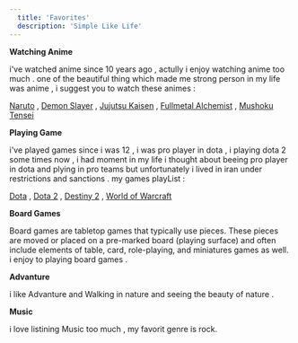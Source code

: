 ```yaml
---
  title: 'Favorites'
  description: 'Simple Like Life'
---
```


**Watching Anime**

i've watched anime since 10 years ago , actully i enjoy watching anime too much . one of the beautiful thing which made me strong person in my life was anime , i suggest you to watch these animes :

[Naruto](https://en.wikipedia.org/wiki/Naruto) , [Demon Slayer](https://en.wikipedia.org/wiki/Demon_Slayer:_Kimetsu_no_Yaiba) , [Jujutsu Kaisen](https://en.wikipedia.org/wiki/Jujutsu_Kaisen) , [Fullmetal Alchemist](https://en.wikipedia.org/wiki/Fullmetal_Alchemist) , [Mushoku Tensei](https://en.wikipedia.org/wiki/Mushoku_Tensei)

**Playing Game**

i've played games since i was 12 , i was pro player in dota , i playing dota 2 some times now , i had moment in my life i thought about beeing pro player in dota and plying in pro teams but unfortunately i lived in iran under restrictions and sanctions . my games playList :

[Dota](https://en.wikipedia.org/wiki/Dota) , [Dota 2](https://en.wikipedia.org/wiki/Dota_2) , [Destiny 2](https://en.wikipedia.org/wiki/Destiny_2) , [World of Warcraft](https://en.wikipedia.org/wiki/World_of_Warcraft)

**Board Games**

Board games are tabletop games that typically use pieces. These pieces are moved or placed on a pre-marked board (playing surface) and often include elements of table, card, role-playing, and miniatures games as well. i enjoy to playing board games .

**Advanture**

i like Advanture and Walking in nature and seeing the beauty of nature .

**Music**

i love listining Music too much , my favorit genre is rock.
